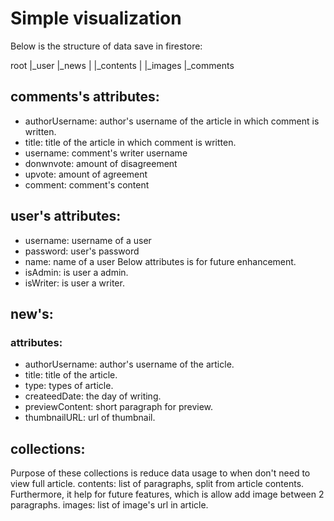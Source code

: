 # Simple visualization
Below is the structure of data save in firestore:

root
|_user
|_news
|   |_contents
|   |_images
|_comments

## comments's attributes:
- authorUsername: author's username of the article in which comment is written.
- title: title of the article in which comment is written.
- username: comment's writer username
- donwnvote: amount of disagreement
- upvote: amount of agreement
- comment: comment's content

## user's attributes:
- username: username of a user
- password: user's password
- name: name of a user
Below attributes is for future enhancement.
- isAdmin: is user a admin.
- isWriter: is user a writer.

## new's:
### attributes:
- authorUsername: author's username of the article.
- title: title of the article.
- type: types of article.
- createedDate: the day of writing.
- previewContent: short paragraph for preview.
- thumbnailURL: url of thumbnail.

## collections:
Purpose of these collections is reduce data usage to when don't need to view full article.
contents: list of paragraphs, split from article contents.
Furthermore, it help for future features, which is allow add image between 2 paragraphs.
images: list of image's url in article.